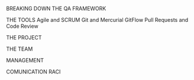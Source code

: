 
BREAKING DOWN THE QA FRAMEWORK

THE TOOLS
Agile and SCRUM
Git and Mercurial
GitFlow
Pull Requests and Code Review

THE PROJECT

THE TEAM

MANAGEMENT

COMUNICATION
RACI